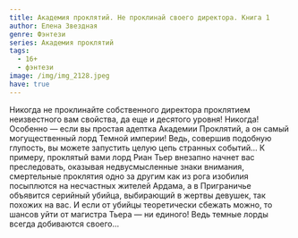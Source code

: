 ```yaml
---
title: Академия проклятий. Не проклинай своего директора. Книга 1
author: Елена Звездная
genre: Фэнтези
series: Академия проклятий
tags:
  - 16+
  - фэнтези
image: /img/img_2128.jpeg
have: true
---
```

Никогда не проклинайте собственного директора проклятием неизвестного вам свойства, да еще и десятого уровня! Никогда! Особенно — если вы простая адептка Академии Проклятий, а он самый могущественный лорд Темной империи! Ведь, совершив подобную глупость, вы можете запустить целую цепь странных событий… К примеру, проклятый вами лорд Риан Тьер внезапно начнет вас преследовать, оказывая недвусмысленные знаки внимания, смертельные проклятия одно за другим как из рога изобилия посыплются на несчастных жителей Ардама, а в Приграничье объявится серийный убийца, выбирающий в жертвы девушек, так похожих на вас. И если от убийцы теоретически сбежать можно, то шансов уйти от магистра Тьера — ни единого! Ведь темные лорды всегда добиваются своего…